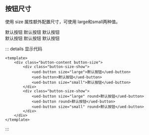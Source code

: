 ## 按钮尺寸

使用 size 属性额外配置尺寸，可使用 large和small两种值。

<div class="common-content button-content button-size">
  <div class="button-size-show">
    <ued-button size="large">默认按钮</ued-button>
		<ued-button>默认按钮</ued-button>
		<ued-button size="small">默认按钮</ued-button>
  </div>
  <div class="button-size-show">
    <ued-button size="large" round>默认按钮</ued-button>
		<ued-button round>默认按钮</ued-button>
		<ued-button size="small" round>默认按钮</ued-button>
  </div>
</div>

::: details 显示代码

```vue
<template>
	<div class="button-content button-size">
		<div class="button-size-show">
			<ued-button size="large">默认按钮</ued-button>
			<ued-button>默认按钮</ued-button>
			<ued-button size="small">默认按钮</ued-button>
		</div>
		<div class="button-size-show">
			<ued-button size="large" round>默认按钮</ued-button>
			<ued-button round>默认按钮</ued-button>
			<ued-button size="small" round>默认按钮</ued-button>
		</div>
	</div>
</template>
```

:::
